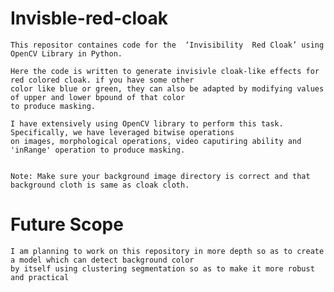 # Invisble-red-cloak

    This repositor containes code for the  ‘Invisibility  Red Cloak’ using OpenCV Library in Python. 

    Here the code is written to generate invisivle cloak-like effects for red colored cloak. if you have some other
    color like blue or green, they can also be adapted by modifying values of upper and lower bpound of that color 
    to produce masking.

    I have extensively using OpenCV library to perform this task. Specifically, we have leveraged bitwise operations 
    on images, morphological operations, video caputiring ability and 'inRange' operation to produce masking. 


    Note: Make sure your background image directory is correct and that background cloth is same as cloak cloth.
  
 
# Future Scope
  
    I am planning to work on this repository in more depth so as to create a model which can detect background color 
    by itself using clustering segmentation so as to make it more robust and practical
 

